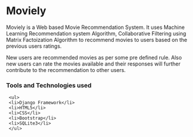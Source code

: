 # Moviely


Moviely is a Web based Movie Recommendation System.
It uses Machine Learning Recommendation system Algorithm, Collaborative Filtering using Matrix Factoization Algorithm to recommend movies to users based on the previous users ratings.

New users are recommended movies as per some pre defined rule.
Also new users can rate the movies available and their responses will further contribute to the recommendation to other users.


### Tools and Technologies used
     
     <ul>
     <li>Django Framework</li>
     <li>HTML5</li>
     <li>CSS</li>
     <li>Bootstrap</li>
     <li>SQLite3</li>
     </ul>
